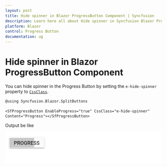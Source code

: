 ```yaml
---
layout: post
title: Hide spinner in Blazor ProgressButton Component | Syncfusion
description: Learn here all about Hide spinner in Syncfusion Blazor ProgressButton component and more.
platform: Blazor
control: Progress Button
documentation: ug
---
```


# Hide spinner in Blazor ProgressButton Component

You can hide spinner in the Progress Button by setting the `e-hide-spinner` property to [`CssClass`](https://help.syncfusion.com/cr/blazor/Syncfusion.Blazor.SplitButtons.SfProgressButton.html#Syncfusion_Blazor_SplitButtons_SfProgressButton_CssClass).

```cshtml
@using Syncfusion.Blazor.SplitButtons

<SfProgressButton EnableProgress="true" CssClass="e-hide-spinner" Content="Progress"></SfProgressButton>

```

Output be like

![Progress Button Sample](./../images/pb-hide.png)